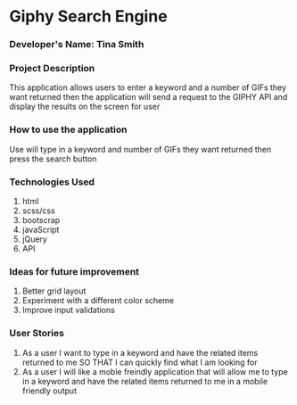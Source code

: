 # Giphy Search Engine

### Developer's Name: Tina Smith

### Project Description
This application allows users to enter a keyword and a number of GIFs they want returned then the application will send a request to the GIPHY API and display the results on the screen for user

### How to use the application
Use will type in a keyword and number of GIFs they want returned then press the search button


### Technologies Used 
1. html
2. scss/css
3. bootscrap
4. javaScript
5. jQuery
6. API

### Ideas for future improvement 
1. Better grid layout
2. Experiment with a different color scheme 
3. Improve input validations

### User Stories
1. As a user I want to type in a keyword and have the related items returned to me SO THAT I can quickly find what I am looking for
2. As a user I will like a moble freindly application that will allow me to type in a keyword and have the related items returned to me in a mobile friendly output
